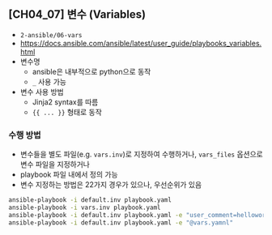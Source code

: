 ## [CH04_07] 변수 (Variables)
- `2-ansible/06-vars`
- https://docs.ansible.com/ansible/latest/user_guide/playbooks_variables.html
- 변수명
  - ansible은 내부적으로 python으로 동작
  - `_` 사용 가능
- 변수 사용 방법
  - Jinja2 syntax를 따름
  - `{{ ... }}` 형태로 동작

### 수행 방법
- 변수들을 별도 파일(e.g. `vars.inv`)로 지정하여 수행하거나, `vars_files` 옵션으로 변수 파일을 지정하거나
- playbook 파일 내에서 정의 가능
- 변수 지정하는 방법은 22가지 경우가 있으나, 우선순위가 있음
```bash
ansible-playbook -i default.inv playbook.yaml
ansible-playbook -i vars.inv playbook.yaml
ansible-playbook -i default.inv playbook.yaml -e "user_comment=helloworld user_shell=/bin/sh"
ansible-playbook -i default.inv playbook.yaml -e "@vars.yamnl"
```